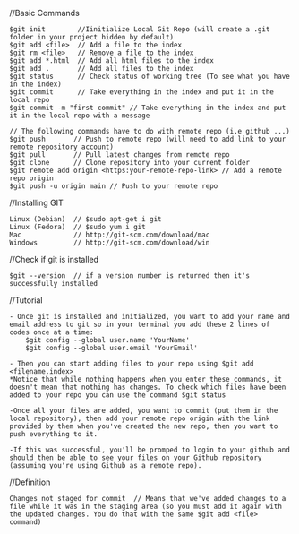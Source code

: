 //Basic Commands

    $git init        //Iinitialize Local Git Repo (will create a .git folder in your project hidden by default)
    $git add <file>  // Add a file to the index
    $git rm <file>   // Remove a file to the index
    $git add *.html  // Add all html files to the index
    $git add .       // Add all files to the index
    $git status      // Check status of working tree (To see what you have in the index)
    $git commit      // Take everything in the index and put it in the local repo
    $git commit -m "first commit" // Take everything in the index and put it in the local repo with a message

    // The following commands have to do with remote repo (i.e github ...)
    $git push       // Push to remote repo (will need to add link to your remote repository account)
    $git pull       // Pull latest changes from remote repo
    $git clone      // Clone repository into your current folder
    $git remote add origin <https:your-remote-repo-link> // Add a remote repo origin
    $git push -u origin main // Push to your remote repo

//Installing GIT

    Linux (Debian)  // $sudo apt-get i git
    Linux (Fedora)  // $sudo yum i git
    Mac             // http://git-scm.com/download/mac
    Windows         // http://git-scm.com/download/win

//Check if git is installed

    $git --version  // if a version number is returned then it's successfully installed

//Tutorial

    - Once git is installed and initialized, you want to add your name and email address to git so in your terminal you add these 2 lines of codes once at a time:
        $git config --global user.name 'YourName'
        $git config --global user.email 'YourEmail'

    - Then you can start adding files to your repo using $git add <filename.index>
    *Notice that while nothing happens when you enter these commands, it doesn't mean that nothing has changes. To check which files have been added to your repo you can use the command $git status

    -Once all your files are added, you want to commit (put them in the local repository), then add your remote repo origin with the link provided by them when you've created the new repo, then you want to push everything to it.
    
    -If this was successful, you'll be promped to login to your github and should then be able to see your files on your Github repository (assuming you're using Github as a remote repo).

//Definition

    Changes not staged for commit  // Means that we've added changes to a file while it was in the staging area (so you must add it again with the updated changes. You do that with the same $git add <file> command)
